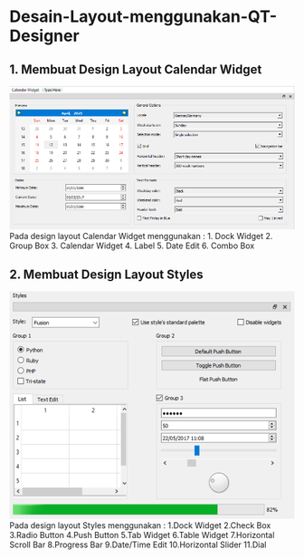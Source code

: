 # Desain-Layout-menggunakan-QT-Designer
## 1. Membuat Design Layout Calendar Widget
<img src = "https://github.com/rachmawukir/Desain-Layout-menggunakan-QT-Designer/blob/main/Calendar_Widget.png">
Pada design layout Calendar Widget menggunakan :
1. Dock Widget
2. Group Box
3. Calendar Widget
4. Label
5. Date Edit
6. Combo Box

## 2. Membuat Design Layout Styles
<img src = "https://github.com/rachmawukir/Desain-Layout-menggunakan-QT-Designer/blob/main/Styles.png">
Pada design layout Styles menggunakan :
1.Dock Widget
2.Check Box
3.Radio Button
4.Push Button
5.Tab Widget
6.Table Widget
7.Horizontal Scroll Bar
8.Progress Bar
9.Date/Time Edit
10.Horizontal Slider
11.Dial
